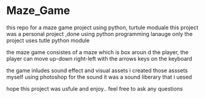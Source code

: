 # Maze_Game
this repo for a maze game project using python, turtule moduale 
this project was a personal project ,done using python programming lanauge only
the project uses tutle python module 

the maze game consistes of a maze which is box aroun d the player, 
the player can move up-down right-left with the arrows keys on the keyboard

the game inludes sound effect and visual assets
i created those asssets myself using photoshop
for the sound it was a sound liberary that i uesed

hope this project was usfule and enjoy..
feel free to ask any questions
